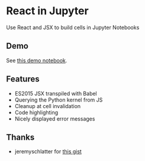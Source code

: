 # React in Jupyter

Use React and JSX to build cells in Jupyter Notebooks

## Demo

See [this demo notebook](JSX_in_Jupyter.ipynb).

## Features

-   ES2015 JSX transpiled with Babel
-   Querying the Python kernel from JS
-   Cleanup at cell invalidation
-   Code highlighting
-   Nicely displayed error messages

## Thanks

-   jeremyschlatter for [this gist](https://gist.github.com/jeremyschlatter/c35c6bfa568e5a40440cb2fefcc7fd4e?short_path=b00cf46)
